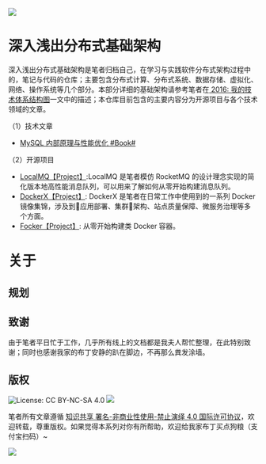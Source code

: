 ![](https://raw.githubusercontent.com/cncf/landscape/master/landscape/CloudNativeLandscape_latest.jpg)

# 深入浅出分布式基础架构

深入浅出分布式基础架构是笔者归档自己，在学习与实践软件分布式架构过程中的，笔记与代码的仓库；主要包含分布式计算、分布式系统、数据存储、虚拟化、网络、操作系统等几个部分。本部分详细的基础架构请参考笔者在[ 2016: 我的技术体系结构图](https://github.com/wxyyxc1992/Coder-Knowledge-Management/blob/master/Knowledge-Graph/2016-Knowledge-Graph.md)一文中的描述；本仓库目前包含的主要内容分为开源项目与各个技术领域的文章。

（1）技术文章

- [MySQL 内部原理与性能优化 #Book#](./MySQL-Foundation-And-Optimization)

（2）开源项目

- [LocalMQ【Project】](./OpenSource/LocalMQ):LocalMQ 是笔者模仿 RocketMQ 的设计理念实现的简化版本地高性能消息队列，可以用来了解如何从零开始构建消息队列。
- [DockerX【Project】](./OpenSource/DockerX): DockerX 是笔者在日常工作中使用到的一系列 Docker 镜像集锦，涉及到应用部署、集群架构、站点质量保障、微服务治理等多个方面。
- [Focker【Project】](./OpenSource/Focker): 从零开始构建类 Docker 容器。

# 关于

## 规划

## 致谢

由于笔者平日忙于工作，几乎所有线上的文档都是我夫人帮忙整理，在此特别致谢；同时也感谢我家的布丁安静的趴在脚边，不再那么粪发涂墙。


## 版权

![License: CC BY-NC-SA 4.0](https://img.shields.io/badge/License-CC%20BY--NC--SA%204.0-lightgrey.svg)
![](https://parg.co/bDm)


笔者所有文章遵循 [知识共享 署名-非商业性使用-禁止演绎 4.0 国际许可协议](https://creativecommons.org/licenses/by-nc-nd/4.0/deed.zh)，欢迎转载，尊重版权。如果觉得本系列对你有所帮助，欢迎给我家布丁买点狗粮（支付宝扫码）~

![](https://github.com/wxyyxc1992/OSS/blob/master/2017/8/1/Buding.jpg?raw=true)

